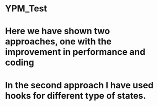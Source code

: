 # YPM_Test

# Here we have shown two approaches, one with the improvement in performance and coding

# In the second approach I have used hooks for different type of states.
